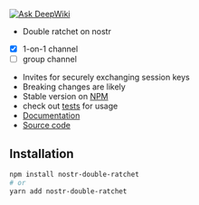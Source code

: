 [![Ask DeepWiki](https://deepwiki.com/badge.svg)](https://deepwiki.com/mmalmi/nostr-double-ratchet)

* Double ratchet on nostr
- [x] 1-on-1 channel
- [ ] group channel
* Invites for securely exchanging session keys
* Breaking changes are likely
* Stable version on [NPM](https://www.npmjs.com/package/nostr-double-ratchet)
* check out [tests](https://github.com/mmalmi/nostr-double-ratchet/tree/master/tests) for usage
* [Documentation](https://nostr-double-ratchet.iris.to/)
* [Source code](https://github.com/mmalmi/nostr-double-ratchet)

## Installation

```bash
npm install nostr-double-ratchet
# or
yarn add nostr-double-ratchet
```
